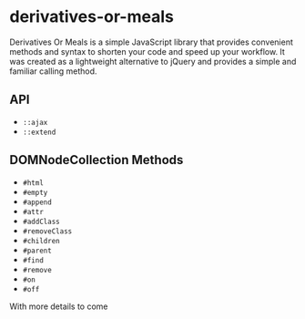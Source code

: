 # derivatives-or-meals

Derivatives Or Meals is a simple JavaScript library that provides convenient methods and syntax to shorten your code and speed up your workflow. It was created as a lightweight alternative to jQuery and provides a simple and familiar calling method.

## API

- `::ajax`
- `::extend`

## DOMNodeCollection Methods

- `#html`
- `#empty`
- `#append`
- `#attr`
- `#addClass`
- `#removeClass`
- `#children`
- `#parent`
- `#find`
- `#remove`
- `#on`
- `#off`

With more details to come
